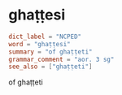 # ghaṭṭesi

``` toml
dict_label = "NCPED"
word = "ghaṭṭesi"
summary = "of ghaṭṭeti"
grammar_comment = "aor. 3 sg"
see_also = ["ghaṭṭeti"]
```

of ghaṭṭeti

